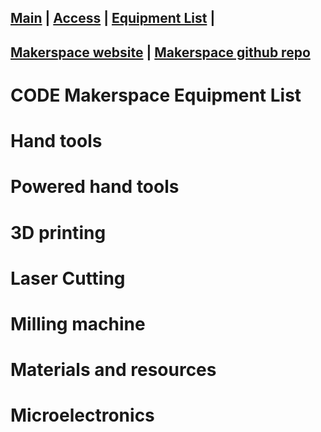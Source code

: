 [Main](README.md) | [Access](access.md) | [Equipment List](equipment.md) | 
------------------------
[Makerspace website](https://codeuniversity.github.io/makerspace/) |
[Makerspace github repo](https://github.com/codeuniversity/makerspace/)
------------------------

# CODE Makerspace Equipment List

# Hand tools

# Powered hand tools

# 3D printing

# Laser Cutting

# Milling machine

# Materials and resources

# Microelectronics
